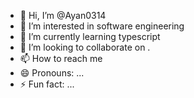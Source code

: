- 👋 Hi, I’m @Ayan0314
- 👀 I’m interested in software engineering
- 🌱 I’m currently learning typescript
- 💞️ I’m looking to collaborate on .
- 📫 How to reach me 
- 😄 Pronouns: ...
- ⚡ Fun fact: ...

<!---
Ayan0314/Ayan0314 is a ✨ special ✨ repository because its `README.md` (this file) appears on your GitHub profile.
You can click the Preview link to take a look at your changes.
--->
